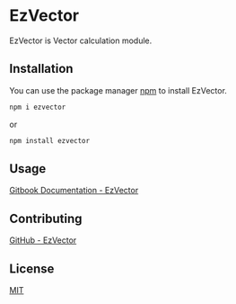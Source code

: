 # EzVector

EzVector is Vector calculation module.

## Installation

You can use the package manager [npm](https://www.npmjs.com/get-npm) to install EzVector.

```bash
npm i ezvector
```

or

```bash
npm install ezvector
```

## Usage

[Gitbook Documentation - EzVector](https://ezvector.abtonc.net)

## Contributing

[GitHub - EzVector](https://github.com/abtonc/EzVector)

## License

[MIT](https://github.com/abtonc/EzVector/blob/master/LICENSE)
